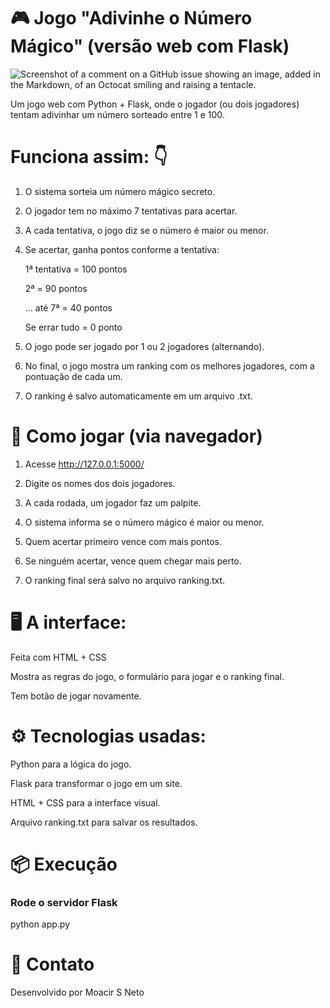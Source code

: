 
# 🎮 Jogo "Adivinhe o Número Mágico" (versão web com Flask)<div align="center">
![Screenshot of a comment on a GitHub issue showing an image, added in the Markdown, of an Octocat smiling and raising a tentacle.](https://github.com/moaaskt/JogoAdivinhaPY/blob/main/Captura%20de%20tela%202025-04-23%20155754.jpg)

Um jogo web com Python + Flask, onde o jogador (ou dois jogadores) tentam adivinhar um número sorteado entre 1 e 100.


# Funciona assim: 👇

1. O sistema sorteia um número mágico secreto.

2. O jogador tem no máximo 7 tentativas para acertar.

3. A cada tentativa, o jogo diz se o número é maior ou menor.

4. Se acertar, ganha pontos conforme a tentativa:

   1ª tentativa = 100 pontos

   2ª = 90 pontos

   ... até 7ª = 40 pontos

   Se errar tudo = 0 ponto

5. O jogo pode ser jogado por 1 ou 2 jogadores (alternando).

6. No final, o jogo mostra um ranking com os melhores jogadores, com a pontuação de cada um.

7. O ranking é salvo automaticamente em um arquivo .txt.

# 🧠 Como jogar (via navegador)

1. Acesse http://127.0.0.1:5000/

2. Digite os nomes dos dois jogadores.

3. A cada rodada, um jogador faz um palpite.

4. O sistema informa se o número mágico é maior ou menor.

5. Quem acertar primeiro vence com mais pontos.

6. Se ninguém acertar, vence quem chegar mais perto.

7. O ranking final será salvo no arquivo ranking.txt.

# 🖥️ A interface:

Feita com HTML + CSS 

Mostra as regras do jogo, o formulário para jogar e o ranking final.

Tem botão de jogar novamente.

# ⚙️ Tecnologias usadas:

Python para a lógica do jogo.

Flask para transformar o jogo em um site.

HTML + CSS para a interface visual.

Arquivo ranking.txt para salvar os resultados.

# 📦  Execução

### Rode o servidor Flask
python app.py


# 💬 Contato
Desenvolvido por Moacir S Neto


